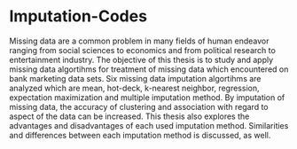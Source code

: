 # Imputation-Codes
Missing data are a common problem in many fields of human endeavor ranging from social 
sciences to economics and from political research to entertainment industry.  The objective of 
this  thesis  is  to  study  and  apply    missing  data  algortihms  for  treatment  of  missing  data
which encountered on bank marketing data sets.  Six missing data imputation algortihms are 
analyzed  which  are  mean,  hot-deck,  k-nearest  neighbor,  regression,  expectation 
maximization and multiple imputation method. By imputation of missing data, the accuracy 
of clustering and association with regard to aspect of the data can be increased. 
This thesis also explores the advantages and disadvantages of each used imputation method.
Similarities and differences between each imputation method is discussed, as well.
